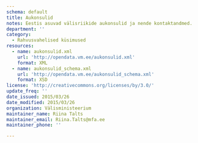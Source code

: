 ```yaml
---
schema: default
title: Aukonsulid
notes: Eestis asuvad välisriikide aukonsulid ja nende kontaktandmed.
department: ''
category:
  - Rahvusvahelised küsimused
resources:
  - name: aukonsulid.xml
    url: 'http://opendata.vm.ee/aukonsulid.xml'
    format: XML
  - name: aukonsulid_schema.xml
    url: 'http://opendata.vm.ee/aukonsulid_schema.xml'
    format: XSD
license: 'http://creativecommons.org/licenses/by/3.0/'
update_freq: ''
date_issued: 2015/03/26
date_modified: 2015/03/26
organization: Välisministeerium
maintainer_name: Riina Talts
maintainer_email: Riina.Talts@mfa.ee
maintainer_phone: ''

---
```

